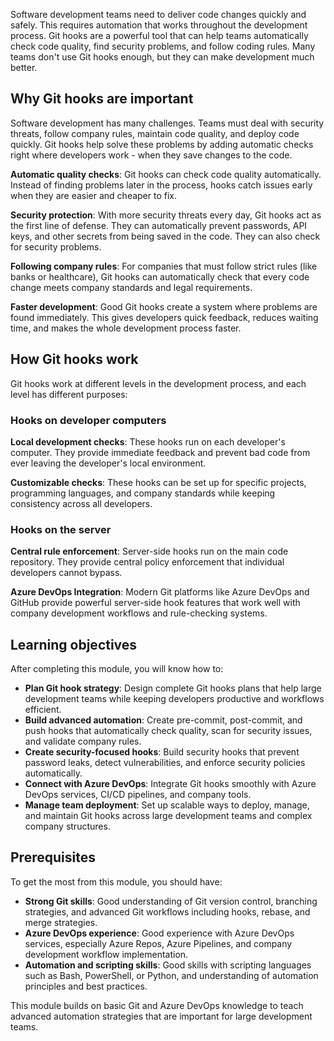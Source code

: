 Software development teams need to deliver code changes quickly and safely. This requires automation that works throughout the development process. Git hooks are a powerful tool that can help teams automatically check code quality, find security problems, and follow coding rules. Many teams don't use Git hooks enough, but they can make development much better.

## Why Git hooks are important

Software development has many challenges. Teams must deal with security threats, follow company rules, maintain code quality, and deploy code quickly. Git hooks help solve these problems by adding automatic checks right where developers work - when they save changes to the code.

**Automatic quality checks**: Git hooks can check code quality automatically. Instead of finding problems later in the process, hooks catch issues early when they are easier and cheaper to fix.

**Security protection**: With more security threats every day, Git hooks act as the first line of defense. They can automatically prevent passwords, API keys, and other secrets from being saved in the code. They can also check for security problems.

**Following company rules**: For companies that must follow strict rules (like banks or healthcare), Git hooks can automatically check that every code change meets company standards and legal requirements.

**Faster development**: Good Git hooks create a system where problems are found immediately. This gives developers quick feedback, reduces waiting time, and makes the whole development process faster.

## How Git hooks work

Git hooks work at different levels in the development process, and each level has different purposes:

### Hooks on developer computers

**Local development checks**: These hooks run on each developer's computer. They provide immediate feedback and prevent bad code from ever leaving the developer's local environment.

**Customizable checks**: These hooks can be set up for specific projects, programming languages, and company standards while keeping consistency across all developers.

### Hooks on the server

**Central rule enforcement**: Server-side hooks run on the main code repository. They provide central policy enforcement that individual developers cannot bypass.

**Azure DevOps Integration**: Modern Git platforms like Azure DevOps and GitHub provide powerful server-side hook features that work well with company development workflows and rule-checking systems.

## Learning objectives

After completing this module, you will know how to:

- **Plan Git hook strategy**: Design complete Git hooks plans that help large development teams while keeping developers productive and workflows efficient.
- **Build advanced automation**: Create pre-commit, post-commit, and push hooks that automatically check quality, scan for security issues, and validate company rules.
- **Create security-focused hooks**: Build security hooks that prevent password leaks, detect vulnerabilities, and enforce security policies automatically.
- **Connect with Azure DevOps**: Integrate Git hooks smoothly with Azure DevOps services, CI/CD pipelines, and company tools.
- **Manage team deployment**: Set up scalable ways to deploy, manage, and maintain Git hooks across large development teams and complex company structures.

## Prerequisites

To get the most from this module, you should have:

- **Strong Git skills**: Good understanding of Git version control, branching strategies, and advanced Git workflows including hooks, rebase, and merge strategies.
- **Azure DevOps experience**: Good experience with Azure DevOps services, especially Azure Repos, Azure Pipelines, and company development workflow implementation.
- **Automation and scripting skills**: Good skills with scripting languages such as Bash, PowerShell, or Python, and understanding of automation principles and best practices.

This module builds on basic Git and Azure DevOps knowledge to teach advanced automation strategies that are important for large development teams.
